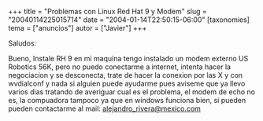 +++
title = "Problemas con Linux Red Hat 9 y Modem"
slug = "20040114225015714"
date = "2004-01-14T22:50:15-06:00"
[taxonomies]
tema = ["anuncios"]
autor = ["Javier"]
+++

Saludos:

Bueno, Instale RH 9 en mi maquina tengo instalado un modem externo US
Robotics 56K, pero no puedo conectarme a internet, intenta hacer la
negociacion y se desconecta, trate de hacer la conexion por las X y con
wvdialconf y nada si alguien puede ayudarme pues aviseme que ya llevo
varios dias tratando de averiguar cual es el problema, el modem de echo
no es, la compuadora tampoco ya que en windows funciona bien, si pueden
pueden contactarme al mail: <alejandro_rivera@mexico.com>

